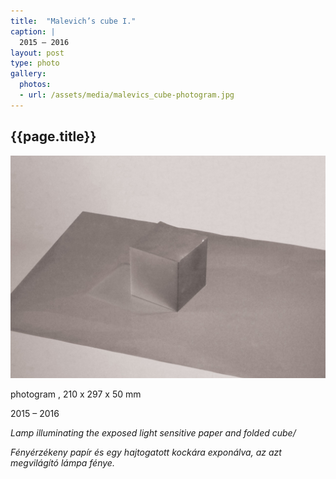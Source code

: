 ```yaml
---
title:  "Malevich’s cube I."
caption: |
  2015 – 2016
layout: post
type: photo
gallery:
  photos:
  - url: /assets/media/malevics_cube-photogram.jpg
---
```


## {{page.title}}

![](/assets/media/malevics_cube-photogram.jpg)

photogram , 210 x 297 x 50 mm

2015 – 2016

_Lamp illuminating the exposed light sensitive paper and folded cube/_

_Fényérzékeny papír és egy hajtogatott kockára exponálva, az azt megvilágító lámpa fénye._

<!-- more -->